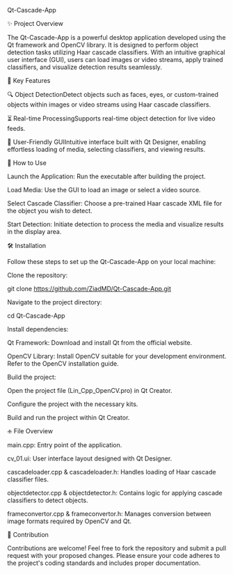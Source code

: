 Qt-Cascade-App

✨ Project Overview

The Qt-Cascade-App is a powerful desktop application developed using the Qt framework and OpenCV library. It is designed to perform object detection tasks utilizing Haar cascade classifiers. With an intuitive graphical user interface (GUI), users can load images or video streams, apply trained classifiers, and visualize detection results seamlessly.

🔧 Key Features

🔍 Object DetectionDetect objects such as faces, eyes, or custom-trained objects within images or video streams using Haar cascade classifiers.

⏳ Real-time ProcessingSupports real-time object detection for live video feeds.

🔐 User-Friendly GUIIntuitive interface built with Qt Designer, enabling effortless loading of media, selecting classifiers, and viewing results.

🚀 How to Use

Launch the Application: Run the executable after building the project.

Load Media: Use the GUI to load an image or select a video source.

Select Cascade Classifier: Choose a pre-trained Haar cascade XML file for the object you wish to detect.

Start Detection: Initiate detection to process the media and visualize results in the display area.

🛠️ Installation

Follow these steps to set up the Qt-Cascade-App on your local machine:

Clone the repository:

git clone https://github.com/ZiadMD/Qt-Cascade-App.git

Navigate to the project directory:

cd Qt-Cascade-App

Install dependencies:

Qt Framework: Download and install Qt from the official website.

OpenCV Library: Install OpenCV suitable for your development environment. Refer to the OpenCV installation guide.

Build the project:

Open the project file (Lin_Cpp_OpenCV.pro) in Qt Creator.

Configure the project with the necessary kits.

Build and run the project within Qt Creator.

🕁 File Overview

main.cpp: Entry point of the application.

cv_01.ui: User interface layout designed with Qt Designer.

cascadeloader.cpp & cascadeloader.h: Handles loading of Haar cascade classifier files.

objectdetector.cpp & objectdetector.h: Contains logic for applying cascade classifiers to detect objects.

frameconvertor.cpp & frameconvertor.h: Manages conversion between image formats required by OpenCV and Qt.

🙏 Contribution

Contributions are welcome! Feel free to fork the repository and submit a pull request with your proposed changes. Please ensure your code adheres to the project's coding standards and includes proper documentation.

